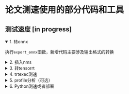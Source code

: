 # 论文测速使用的部分代码和工具


## 测试速度 [in progress]

<details open>
<summary>1. 转onnx </summary>  

执行`export_onnx`函数，新增代码主要涉及输出格式的转换
</details>


<details>
<summary>2. 插入nms </summary>

使用`utils.py`中的`insert_nms`函数，导出onnx模型后使用[Netron](https://netron.app/)查看结构. <img width="924" alt="image" src="https://github.com/lyuwenyu/RT-DETR/assets/17582080/cb466483-d3a3-4f23-a68d-7ab8825059c8">
</details>


<details>
<summary>3. 转tensorrt </summary>

可以使用`trtexec.md`中的的脚本转换，或者使用`utils.py`中的Python代码转换
```bash
# trtexec -h
trtexec --onnx=./yolov8l_w_nms.onnx --saveEngine=yolov8l_w_nms.engine --buildOnly --fp16
```
</details>


<details>
<summary>4. trtexec测速 </summary>

可以使用`trtexec.md`中的的脚本转换，去掉`--buildOnly`参数

</details>



<details>
<summary>5. profile分析（可选） </summary>

在4的基础之上加以下命令
```bash
nsys profile --force-overwrite=true  -t 'nvtx,cuda,osrt,cudnn' -c cudaProfilerApi -o yolov8l_w_nms 
```
可以使用nsys可视化分析
<img width="1090" alt="image" src="https://github.com/lyuwenyu/RT-DETR/assets/17582080/507d8bde-9e7c-4ae5-b571-976c540ef2c6">

</details>


<details>
<summary>6. Python测速或者部署   </summary>

在Coco val数据集上测模型的平均速度使用`trtinfer.py`中的代码推理

</details>
